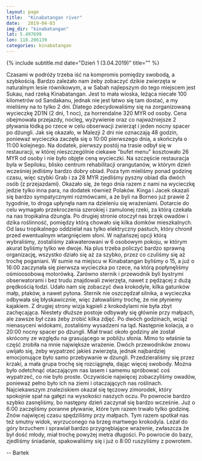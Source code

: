 ```yaml
---
layout: page
title:  "Kinabatangan river"
date:   2019-04-03
img_dir: "kinabatangan"
lat: 5.497699
lon: 118.206139
categories: kinabatangan
---
```


{% include subtitle.md date="Dzień 1 (3.04.2019)" title="" %}

Czasami w podróży trzeba iść na kompromis pomiędzy swobodą, a szybkością.
Bardzo zależało nam żeby zobaczyć dzikie zwierzęta w naturalnym lesie równikowym, a w Sabah najlepszym do tego miejscem jest Sukau, nad rzeką Kinabatangan.
Jest to mała wioska, leżąca niecałe 100 kilometrów od Sandakanu, jednak nie jest łatwo się tam dostać, a my mieliśmy na to tylko 2 dni.
Dlatego zdecydowaliśmy się na zorganizowaną wycieczkę 2D1N (2 dni, 1 noc), za horrendalne 320 MYR od osoby.
Cena obejmowała przejazdy, nocleg, wyżywienie oraz co najważniejsze 2 pływania łódką po rzece w celu obserwacji zwierząt i jeden nocny spacer po dżungli.
Jak się okazało, w Malezji 2 dni nie oznaczają 48 godzin, ponieważ wycieczka zaczęła się o 10:00 pierwszego dnia, a
skończyła o 11:00 kolejnego.
Na dodatek, pierwszy postój na trasie odbył się w restauracji, w której nieszczególnie ciekawe "bufet menu" kosztowało 26 MYR od osoby i nie było objęte ceną wycieczki.
Na szczęście restauracja była w Sepiloku, blisko centrum rehabilitacji orangutanów, w którym dzień wcześniej jedliśmy
bardzo dobry obiad.
Poza tym mieliśmy ponad godzinę czasu, więc szybki Grab i za 28 MYR zjedliśmy pyszny obiad dla dwóch osób (z przejazdami).
Okazało się, że tego dnia razem z nami na wycieczkę jedzie tylko inna para, na dodatek również Polaków.
Kinga i Jacek okazali się bardzo sympatycznymi rozmówcami, a że byli na Borneo już prawie 2 tygodnie, to droga upłynęła
nam na dzieleniu się wrażeniami.
Dotarcie do celu wymagało przekroczenia szerokiej i zamulonej rzeki, za którą czekała na nas tropikalna dżungla.
Po drugiej stronie otoczył nas brzęk owadów i dzika roślinność, pomiędzy którą chowało się kilka domków mieszkalnych.
Od lasu tropikalnego oddzielał nas tylko elektryczny pastuch, który chronił przed ewentualnym wtargnięciem słoni.
W najtańszej opcji którą wybraliśmy, zostaliśmy zakwaterowani w 6 osobowym pokoju, w którym akurat byliśmy tylko we
dwoje.
Na plus trzeba policzyć bardzo sprawną organizację, wszystko działo się aż za szybko, przez co czuliśmy się aż trochę poganiani.
W sumie na miejscu w Kinabatangan byliśmy o 15, a już o 16:00 zaczynała się pierwsza wycieczka po rzece, na którą popłynęliśmy ośmioosobową motorówką.
Zarówno sternik i przewodnik byli bystrymi obserwatorami i bez trudu znajdowali zwierzęta, nawet z pędzącej z dużą
prędkością łodzi.
Udało nam się zobaczyć dwa krokodyle, kilka gatunków małp, ptaków, a nawet pytona.
Sternik nie oszczędzał silnika, a wycieczka odbywała się błyskawicznie, więc żałowaliśmy trochę, że nie płyniemy kajakiem.
Z drugiej strony wizja kąpieli z krokodylami nie była zbyt zachęcająca.
Niestety dłuższe postoje odbywały się głównie przy małpach, ale zawsze był czas żeby zrobić kilka zdjęć.
Po dwóch godzinach, wciąż nienasyceni widokami, zostaliśmy wysadzeni na ląd.
Następnie kolacja, a o 20:00 nocny spacer po dżungli.
Miał trwać około godziny ale został skrócony ze względu na grasującego w pobliżu słonia.
Mimo to właśnie ta część zrobiła na mnie największe wrażenie.
Dwóch przewodników znowu uwijało się, żeby wypatrzeć jakieś zwierzęta, jednak najbardziej emocjonujące było samo przebywanie w dżungli.
Przedzieraliśmy się przez krzaki, a mała grupa trochę się rozciągnęła, dając więcej swobody.
Można było odetchnąć otaczającym nas lasem i samemu spróbować coś wypatrzeć, co nie było proste.
Oczywiście najwięcej zobaczyliśmy owadów, ponieważ pełno było ich na ziemi i otaczających nas roślinach.
Najciekawszym znaleziskiem okazał się tęczowy zimorodek, który spokojnie spał na gałęzi na wysokości naszych oczu.
Po powrocie bardzo szybko zasnęliśmy, bo następny dzień zaczynał się bardzo wcześnie.
Już o 6:00 zaczęliśmy poranne pływanie, które tym razem trwało tylko godzinę.
Znów najwięcej czasu spędziliśmy przy małpach.
Tym razem spotkał nas też smutny widok, wyrzuconego na brzeg martwego krokodyla.
Leżał do góry brzuchem i sprawiał bardzo przygnębiające wrażenie, zwłaszcza że był dość młody, miał trochę powyżej metra
długości.
Po powrocie do bazy, zjedliśmy śniadanie, spakowaliśmy się i już o 8:00 ruszyliśmy z powrotem.

-- Bartek
